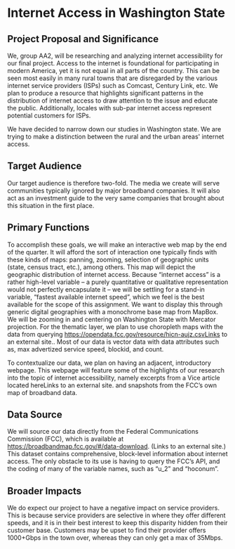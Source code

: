 # Internet Access in Washington State

## Project Proposal and Significance

We, group AA2, will be researching and analyzing internet accessibility for our final project. Access to the internet is foundational for participating in modern America, yet it is not equal in all parts of the country. This can be seen most easily in many rural towns that are disregarded by the various internet service providers (ISPs) such as Comcast, Century Link, etc. We plan to produce a resource that highlights significant patterns in the distribution of internet access to draw attention to the issue and educate the public. Additionally, locales with sub-par internet access represent potential customers for ISPs. 

We have decided to narrow down our studies in Washington state. We are trying to make a distinction between the rural and the urban areas' internet access.  

## Target Audience

Our target audience is therefore two-fold. The media we create will serve communities typically ignored by major broadband companies. It will also act as an investment guide to the very same companies that brought about this situation in the first place.  

## Primary Functions

To accomplish these goals, we will make an interactive web map by the end of the quarter. It will afford the sort of interaction one typically finds with these kinds of maps: panning, zooming, selection of geographic units (state, census tract, etc.), among others. This map will depict the geographic distribution of internet access. Because “internet access” is a rather high-level variable – a purely quantitative or qualitative representation would not perfectly encapsulate it – we will be settling for a stand-in variable, “fastest available internet speed”, which we feel is the best available for the scope of this assignment. We want to display this through generic digital geographies with a monochrome base map from MapBox. We will be zooming in and centering on Washington State with Mercator projection. For the thematic layer, we plan to use choropleth maps with the data from querying https://opendata.fcc.gov/resource/hicn-aujz.csvLinks to an external site.. Most of our data is vector data with data attributes such as, max advertized service speed, blockid, and count. 

To contextualize our data, we plan on having an adjacent, introductory webpage. This webpage will feature some of the highlights of our research into the topic of internet accessibility, namely excerpts from a Vice article located hereLinks to an external site. and snapshots from the FCC’s own map of broadband data. 

## Data Source

We will source our data directly from the Federal Communications Commission (FCC), which is available at https://broadbandmap.fcc.gov/#/data-download. (Links to an external site.) This dataset contains comprehensive, block-level information about internet access. The only obstacle to its use is having to query the FCC’s API, and the coding of many of the variable names, such as “u_2” and “hoconum”. 

## Broader Impacts

We do expect our project to have a negative impact on service providers. This is because service providers are selective in where they offer different speeds, and it is in their best interest to keep this disparity hidden from their customer base. Customers may be upset to find their provider offers 1000+Gbps in the town over, whereas they can only get a max of 35Mbps. 
